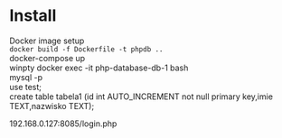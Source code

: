# Install <br>
Docker image setup<br>
```docker build -f Dockerfile -t phpdb .. ```<br>
docker-compose up <br>
winpty docker exec -it php-database-db-1 bash <br>
mysql -p <br>
use test; <br>
create table tabela1 (id int AUTO_INCREMENT not null primary key,imie TEXT,nazwisko TEXT);<br>

192.168.0.127:8085/login.php
